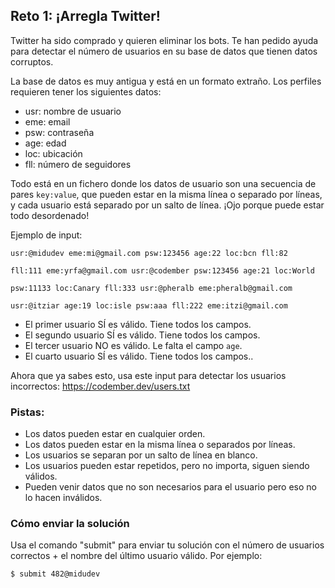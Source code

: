 ## Reto 1: ¡Arregla Twitter!

Twitter ha sido comprado y quieren eliminar los bots. Te han pedido ayuda para detectar el número de usuarios en su base de datos que tienen datos corruptos.

La base de datos es muy antigua y está en un formato extraño. Los perfiles requieren tener los siguientes datos:

- usr: nombre de usuario
- eme: email
- psw: contraseña
- age: edad
- loc: ubicación
- fll: número de seguidores

Todo está en un fichero donde los datos de usuario son una secuencia de pares `key:value`, que pueden estar en la misma línea o separado por líneas, y cada usuario está separado por un salto de línea. ¡Ojo porque puede estar todo desordenado!

Ejemplo de input:
```
usr:@midudev eme:mi@gmail.com psw:123456 age:22 loc:bcn fll:82
```
```
fll:111 eme:yrfa@gmail.com usr:@codember psw:123456 age:21 loc:World
```
```
psw:11133 loc:Canary fll:333 usr:@pheralb eme:pheralb@gmail.com
```
```
usr:@itziar age:19 loc:isle psw:aaa fll:222 eme:itzi@gmail.com
```
- El primer usuario SÍ es válido. Tiene todos los campos.
- El segundo usuario SÍ es válido. Tiene todos los campos.
- El tercer usuario NO es válido. Le falta el campo `age`.
- El cuarto usuario SÍ es válido. Tiene todos los campos..

Ahora que ya sabes esto, usa este input para detectar los usuarios incorrectos: https://codember.dev/users.txt

### Pistas:
- Los datos pueden estar en cualquier orden.
- Los datos pueden estar en la misma línea o separados por líneas.
- Los usuarios se separan por un salto de línea en blanco.
- Los usuarios pueden estar repetidos, pero no importa, siguen siendo válidos.
- Pueden venir datos que no son necesarios para el usuario pero eso no lo hacen inválidos.

### Cómo enviar la solución 
Usa el comando "submit" para enviar tu solución con el número de usuarios correctos + el nombre del último usuario válido. Por ejemplo:

```
$ submit 482@midudev
```